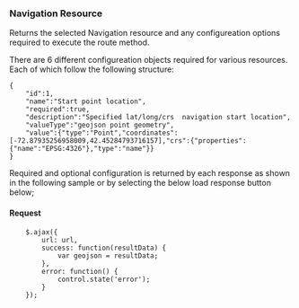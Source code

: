 ### Navigation Resource
Returns the selected Navigation resource and any configureation options required to execute the route method. 

There are 6 different configureation objects required for various resources. Each of which follow the following structure:
```
{
	"id":1,
	"name":"Start point location",
	"required":true,
	"description":"Specified lat/long/crs  navigation start location",
	"valueType":"geojson point geometry",
	"value":{"type":"Point","coordinates":[-72.87935256958009,42.45284793716157],"crs":{"properties":{"name":"EPSG:4326"},"type":"name"}}
}
```

Required and optional configuration is returned by each response as shown in the following sample or by selecting the below load response button below;
#### Request
``` 
	$.ajax({
		url: url,
		success: function(resultData) { 
			var geojson = resultData;
		},
		error: function() {
			control.state('error');
		}
	});
```

